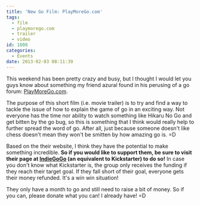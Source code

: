 ```yaml
---
title: 'New Go Film: PlayMoreGo.com'
tags:
  - film
  - playmorego.com
  - trailer
  - video
id: 1808
categories:
  - Events
date: 2013-02-03 08:11:39
---
```


This weekend has been pretty crazy and busy, but I thought I would let you guys know about something my friend azural found in his perusing of a go forum: [PlayMoreGo.com](http://www.playmorego.com).

The purpose of this short film (i.e. movie trailer) is to try and find a way to tackle the issue of how to explain the game of go in an exciting way. Not everyone has the time nor ability to watch something like Hikaru No Go and get bitten by the go bug, so this is something that I think would really help to further spread the word of go. After all, just because someone doesn't like chess doesn't mean they won't be smitten by how amazing go is. =D

Based on the their website, I think they have the potential to make something incredible. **So if you would like to support them, be sure to visit their page at [IndieGoGo](http://www.indiegogo.com/playmorego) (an equivalent to Kickstarter) to do so!** In case you don't know what Kickstarter is, the group only receives the funding if they reach their target goal. If they fall short of their goal, everyone gets their money refunded. It's a win win situation!

They only have a month to go and still need to raise a bit of money. So if you can, please donate what you can! I already have! =D